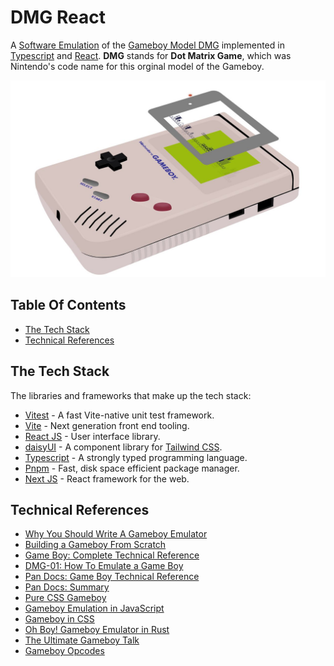 # DMG React

A [Software Emulation](https://en.wikipedia.org/wiki/Emulator) of the [Gameboy Model DMG](https://gbhwdb.gekkio.fi/consoles/dmg/G01176542.html) implemented in [Typescript](https://www.typescriptlang.org/) and [React](https://react.dev/). **DMG** stands for **Dot Matrix Game**, which was Nintendo's code name for this orginal model of the Gameboy.

![Gameboy Picture](/assets/gameboy.jpg "A picture of the Nintendo Gameboy Model DMG01")

## Table Of Contents
- [The Tech Stack](#the-tech-stack)
- [Technical References](#technical-references)

## The Tech Stack
The libraries and frameworks that make up the tech stack:

- [Vitest](https://vitest.dev/) - A fast Vite-native unit test framework.
- [Vite](https://vitejs.dev/) - Next generation front end tooling.
- [React JS](https://reactjs.org) - User interface library.
- [daisyUI](https://daisyui.com/) - A component library for [Tailwind CSS](https://tailwindcss.com/).
- [Typescript](https://www.typescriptlang.org) - A strongly typed programming language.
- [Pnpm](https://pnpm.io/) - Fast, disk space efficient package manager.
- [Next JS](https://nextjs.org/) - React framework for the web.

## Technical References
* [Why You Should Write A Gameboy Emulator](https://www.youtube.com/watch?v=ElwhYW5wjts)
* [Building a Gameboy From Scratch](https://raphaelstaebler.medium.com/building-a-gameboy-from-scratch-part-1-51d05496783e)
* [Game Boy: Complete Technical Reference](https://gekkio.fi/files/gb-docs/gbctr.pdf)
* [DMG-01: How To Emulate a Game Boy](https://rylev.github.io/DMG-01/)
* [Pan Docs: Game Boy Technical Reference](https://gbdev.io/pandocs/)
* [Pan Docs: Summary](http://bgb.bircd.org/pandocs.htm)
* [Pure CSS Gameboy](https://dev.to/baumannzone/pure-css-gameboy-14n3)
* [Gameboy Emulation in JavaScript](http://imrannazar.com/GameBoy-Emulation-in-JavaScript:-The-CPU)
* [Gameboy in CSS](https://www.benjaminwalsh.co.uk/blog/game-boy-css/)
* [Oh Boy! Gameboy Emulator in Rust](https://www.youtube.com/watch?v=B7seNuQncvU)
* [The Ultimate Gameboy Talk](https://www.youtube.com/watch?v=HyzD8pNlpwI)
* [Gameboy Opcodes](https://www.pastraiser.com/cpu/gameboy/gameboy_opcodes.html)

